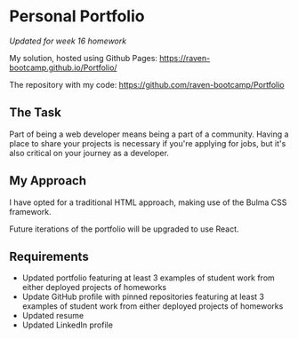 # Personal Portfolio
*Updated for week 16 homework* 

My solution, hosted using Github Pages: https://raven-bootcamp.github.io/Portfolio/

The repository with my code: https://github.com/raven-bootcamp/Portfolio

## The Task
Part of being a web developer means being a part of a community. Having a place to share your projects is necessary if you're applying for jobs, but it's also critical on your journey as a developer.  

## My Approach
I have opted for a traditional HTML approach, making use of the Bulma CSS framework.  

Future iterations of the portfolio will be upgraded to use React.

## Requirements

- Updated portfolio featuring at least 3 examples of student work from either deployed projects of homeworks
- Update GitHub profile with pinned repositories featuring at least 3 examples of student work from either deployed projects of homeworks
- Updated resume
- Updated LinkedIn profile